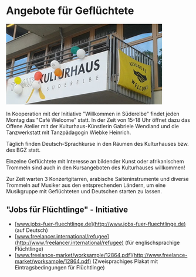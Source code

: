 # Angebote für Geflüchtete

![](resources/Refuuges_welcome.jpg)

In Kooperation mit der Initiative "Willkommen in Süderelbe" findet jeden
Montag das "Café Welcome" statt. In der Zeit von 15-18 Uhr öffnet dazu
das Offene Atelier mit der Kulturhaus-Künstlerin Gabriele Wendland und
die Tanzwerkstatt mit Tanzpädagogin Wiebke Heinrich.

Täglich finden Deutsch-Sprachkurse in den Räumen des Kulturhauses bzw.
des BGZ statt.

Einzelne Geflüchtete mit Interesse an bildender Kunst oder afrikanischem
Trommeln sind auch in den Kursangeboten des Kulturhauses willkommen!

Zur Zeit warten 3 Konzertgitarren, arabische Saiteninstrumente und
diverse Trommeln auf Musiker aus den entsprechenden Ländern, um eine
Musikgruppe mit Geflüchteten und Deutschen starten zu lassen.

## "Jobs für Flüchtlinge" - Initiative

-   [www.jobs-fuer-fluechtlinge.de](http://www.jobs-fuer-fluechtlinge.de)
    (auf Deutsch)
-   [www.freelancer.international/refugee](http://www.freelancer.international/refugee)
    (für englischsprachige Flüchtlinge)
-   [www.freelance-market/worksample/12864.pdf](http://www.freelance-market/worksample/12864.pdf)
    (Zweisprachiges Plakat mit Eintragsbedingungen für Flüchtlinge)

